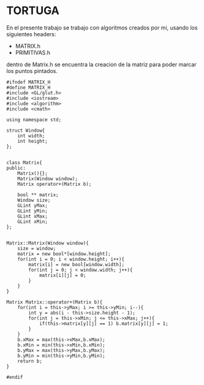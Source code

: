 # TORTUGA
En el presente trabajo se trabajo con algoritmos creados por mi, usando los siguientes headers:
+ MATRIX.h
+ PRIMITIVAS.h

dentro de Matrix.h se encuentra la creacion de la matriz para poder marcar los puntos pintados.

    #ifndef MATRIX_H
    #define MATRIX_H
    #include <GL/glut.h>
    #include <iostream>
    #include <algorithm>
    #include <cmath>

    using namespace std;

    struct Window{
        int width;
        int height;
    };


    class Matrix{
    public:
        Matrix(){};
        Matrix(Window window);
        Matrix operator+(Matrix b);

        bool ** matrix;
        Window size;
        GLint yMax;
        GLint yMin;
        GLint xMax;
        GLint xMin;
    };


    Matrix::Matrix(Window window){
        size = window;
        matrix = new bool*[window.height];
        for(int i = 0; i < window.height; i++){
            matrix[i] = new bool[window.width];
            for(int j = 0; j < window.width; j++){
                matrix[i][j] = 0;
            }
        }
    }

    Matrix Matrix::operator+(Matrix b){
        for(int i = this->yMax; i >= this->yMin; i--){
            int y = abs(i - this->size.height - 1);
            for(int j = this->xMin; j <= this->xMax; j++){
                if(this->matrix[y][j] == 1) b.matrix[y][j] = 1;
            }
        }
        b.xMax = max(this->xMax,b.xMax);
        b.xMin = min(this->xMin,b.xMin);
        b.yMax = max(this->yMax,b.yMax);
        b.yMin = min(this->yMin,b.yMin);
        return b;
    }

    #endif
    
    
